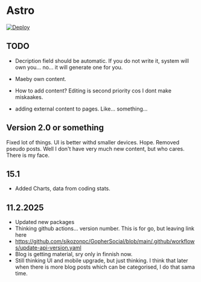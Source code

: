 # Astro

[![Deploy](https://github.com/jhalmu/AstroBlogi/actions/workflows/deploy.yml/badge.svg)](https://github.com/jhalmu/AstroBlogi/actions/workflows/deploy.yml)

## TODO

- Decription field should be automatic. If you do not write it, system will own you... no... it will generate one for you.
- Maeby own content.
- How to add content? Editing is second priority cos I dont make miskaakes.

- adding external content to pages. Like... something...

## Version 2.0 or something

Fixed lot of things. UI is better withd smaller devices. Hope.
Removed pseudo posts. Well I don't have very much new content, but who cares. There is my face.

## 15.1

- Added Charts, data from coding stats.

## 11.2.2025

- Updated new packages
- Thinking github actions... version number. This is for go, but leaving link here
- <https://github.com/sikozonpc/GopherSocial/blob/main/.github/workflows/update-api-version.yaml>
- Blog is getting material, sry only in finnish now.
- Still thinking UI and mobile upgrade, but just thinking. I think that later when there is more blog posts which can be categorised, I do that sama time.

